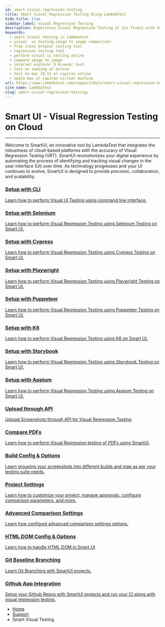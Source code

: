 ```yaml
---
id: smart-visual-regression-testing
title: Smart Visual Regression Testing Using LambdaTest
hide_title: true
sidebar_label: Visual Regression Testing
description: Experience Visual Regression Testing at its finest with SmartUI by LambdaTest. Automate UI changes tracking for precision, collaboration, and scalability on the cloud. Optimize your testing journey now!
keywords:
  - smart visual testing in lambdatest
  - visual  ui testing,image to image comparison
  - free cross browser testing tool
  - regression testing tool
  - perform visual ui testing online
  - compare image to image
  - internet explorer 9 browser test
  - test on samsung a7 online
  - test on mac 10.11 el capitan online
  - apple mac el capitan virtual machine
url: https://www.lambdatest.com/support/docs/smart-visual-regression-testing/
site_name: LambdaTest
slug: smart-visual-regression-testing/
---
```


<script type="application/ld+json"
      dangerouslySetInnerHTML={{ __html: JSON.stringify({
       "@context": "https://schema.org",
        "@type": "BreadcrumbList",
        "itemListElement": [{
          "@type": "ListItem",
          "position": 1,
          "name": "LambdaTest",
          "item": "https://www.lambdatest.com"
        },{
          "@type": "ListItem",
          "position": 2,
          "name": "Support",
          "item": "https://www.lambdatest.com/support/docs/"
        },{
          "@type": "ListItem",
          "position": 3,
          "name": "Smart Visual Testing",
          "item": "https://www.lambdatest.com/support/docs/smart-visual-regression-testing/"
        }]
      })
    }}
></script>

# Smart UI - Visual Regression Testing on Cloud
***

Welcome to SmartUI, an innovative tool by LambdaTest that integrates the robustness of cloud-based platforms with the accuracy of Visual Regression Testing (VRT). SmartUI revolutionizes your digital experience by automating the process of identifying and tracking visual changes in the user interface (UI) over time. As technology progresses and your UI continues to evolve, SmartUI is designed to provide precision, collaboration, and scalability. 

<div className="ytframe"> 
<div className="youtube" data-embed="R00u2k8Yxpc" data-loading-attribute="eager">
    <div className="play-button"></div>
</div>
</div>


<div className="support_main">  
      <a href="/docs/smartui-cli/">
    <div className="support_inners">
      <h3>Setup with CLI</h3>
      <p>Learn how to perform Visual UI Testing using command line interface.</p>
    </div>
  </a>
  <a href="/docs/selenium-visual-regression/">
    <div className="support_inners">
      <h3>Setup with Selenium</h3>
      <p>Learn how to perform Visual Regression Testing using Selenium Testing on Smart UI.</p>
    </div>
  </a>
  <a href="/docs/smart-ui-cypress/">
    <div className="support_inners">
      <h3>Setup with Cypress</h3>
      <p>Learn how to perform Visual Regression Testing using Cypress Testing on Smart UI.</p>
    </div>
  </a>
  <a href="/docs/playwright-visual-regression/">
    <div className="support_inners">
      <h3>Setup with Playwright</h3>
      <p>Learn how to perform Visual Regression Testing using Playwright Testing on Smart UI.</p>
    </div>
  </a>
  <a href="/docs/puppeteer-visual-regression/">
    <div className="support_inners">
      <h3>Setup with Puppeteer</h3>
      <p>Learn how to perform Visual Regression Testing using Puppeteer Testing on Smart UI.</p>
    </div>
  </a>
  <a href="/docs/smartui-k6-setup/">
    <div className="support_inners">
      <h3>Setup with K6</h3>
      <p>Learn how to perform Visual Regression Testing using K6 on Smart UI.</p>
    </div>
  </a>
  <a href="/docs/smart-ui-storybook/">
    <div className="support_inners">
      <h3>Setup with Storybook</h3>
      <p>Learn how to perform Visual Regression Testing using Storybook Testing on Smart UI.</p>
    </div>
  </a>
  <a href="/docs/appium-visual-regression/">
    <div className="support_inners">
      <h3>Setup with Appium</h3>
      <p>Learn how to perform Visual Regression Testing using Appium Testing on Smart UI.</p>
    </div>
  </a>
  <a href="/docs/smartui-upload-api-v2/">
    <div className="support_inners">
      <h3>Upload through API</h3>
      <p>Upload Screenshots through API for Visual Regression Testing</p>
    </div>
  </a>
  <a href="/docs/smartui-pdf-comparison/">
    <div className="support_inners">
      <h3>Compare PDFs</h3>
      <p>Learn how to perform Visual Regression testing of PDFs using SmartUI.</p>
    </div>
  </a>
  <a href="/docs/smart-ui-build-options/">
    <div className="support_inners">
      <h3>Build Config & Options</h3>
      <p>Learn grouping your screenshots into different builds and map as per your testing suite needs.</p>
    </div>
  </a>
   <a href="/docs/smartui-project-settings/">
    <div className="support_inners">
      <h3>Project Settings</h3>
      <p>Learn how to customize your project, manage approvals, configure comparison parameters, and more.</p>
    </div>
    </a>
  <a href="/docs/test-settings-options/">
    <div className="support_inners">
      <h3>Advanced Comparison Settings</h3>
      <p>Learn how configure advanced comparison settings options.</p>
    </div>
  </a>
  <a href="/docs/html-dom-smartui-options/">
    <div className="support_inners">
      <h3>HTML DOM Config & Options</h3>
      <p>Learn how to handle HTML DOM in Smart UI</p>
    </div>
  </a>  
  <a href="/docs/smartui-git-branching-strategy">
    <div className="support_inners">
      <h3>Git Baseline Branching</h3>
      <p>Learn Git Branching with SmartUI projects.</p>
    </div>
  </a>
  <a href="/docs/smartui-github-app-integration/">
    <div className="support_inners">
      <h3>Github App Integration</h3>
      <p>Setup your Github Repos with SmartUI projects and run your CI along with visual regression testing.</p>
    </div>
  </a>
</div>

<!-- <div className="ytframe"> 
<div className="youtube" data-embed="F-RvD2UsqR4">
    <div className="play-button"></div>
</div>
</div>

## Upload Baseline

Once you login, click on the Navigation menu bar in the left *Visual UI Testing > Smart Testing*.

Next, we have to upload a Baseline image

**Step 1:** Upload a baseline image. Click on the + icon next to the Base Line Images header.

<img loading="lazy" src={require('../assets/images/smart-visual-testing/smart-visual-testing-1.webp').default} alt="Smart Visual Testing" width="1439" height="803" className="doc_img"/>

**Step 2:** Select a baseline image from your computer. You can also select multiple images at a time.

<img loading="lazy" src={require('../assets/images/smart-visual-testing/smart-visual-testing-2.webp').default} alt="Smart Testing" width="1438" height="820" className="doc_img"/>

**Step 3:** Once selected, images will be uploaded, and you can view the same under the Baseline Image gallery.

<img loading="lazy" src={require('../assets/images/smart-visual-testing/smart-visual-testing-3.webp').default} alt="Image Comparison" width="1438" height="820" className="doc_img"/>

## Upload Comparison Images

Upload Comparison Images. Please note that you cannot upload comparison images before uploading a baseline. Once you have uploaded the baseline image, below are the steps to upload a comparison image.

**Step 1:** Click on the baseline image you want to run a comparison with.

**Step 2:** On the right, you will find the Upload Comparison Image button. Click on it to upload images.

<img loading="lazy" src={require('../assets/images/smart-visual-testing/smart-visual-testing-4.webp').default} alt="Comparing Image pixel by pixel" width="1439" height="752" className="doc_img"/>

**Step 3:** Select the images you want to compare with the baseline image. You can select multiple images as well.

**Step 4:** If everything goes well, you would see the thumbnail of your comparison images along with the RUN button.

<img loading="lazy" src={require('../assets/images/smart-visual-testing/smart-visual-testing-5.webp').default} alt="Smart Comparison Testing" width="1440" height="791" className="doc_img"/>

## Run Comparison

**Step 1:** Once you have uploaded the comparison images, running the comparison is pretty simple. Just click on the Run button on the comparison image thumbnail.

<img loading="lazy" src={require('../assets/images/smart-visual-testing/smart-visual-testing-6.webp').default} alt="Running Image Comparison" width="1440" height="791" className="doc_img"/>

**Step 2:** You can also click on compare all button.

<img loading="lazy" src={require('../assets/images/smart-visual-testing/smart-visual-testing-8.webp').default} alt="Compare All Images" width="1440" height="791" className="doc_img"/>

## View Comparison and Issues

Once you have run the comparison between baseline and comparison images, you can check the issues by clicking on the View issues button on the comparison image.

<img loading="lazy" src={require('../assets/images/smart-visual-testing/smart-visual-testing-9.webp').default} alt="comparison between baseline and comparison images" width="1440" height="791" className="doc_img"/>

This will take you to a new window with a comparison image. You can zoom-in or Zoom out the images in this window, change the image difference color, switch to slider mode, switch to side-by-side mode, or mark the image as a bug.

<img loading="lazy" src={require('../assets/images/smart-visual-testing/smart-visual-testing-10.webp').default} alt="settings used in Image comparison" width="1437" height="745" className="doc_img"/>

## Side by Side Mode

There are multiple options for you to view your images. The side by side mode will open all three images, baseline image, comparison image, and comparison result image in a single window. In this mode, you can also mark the image as a bug. Or you can switch to any other mode.

<img loading="lazy" src={require('../assets/images/smart-visual-testing/smart-visual-testing-11.webp').default} alt="Side by Side Image Comparision" width="1438" height="750" className="doc_img"/>

## Slider Mode

In slider mode, you can view the baseline image and comparison image overlapped over each other and toggle them with a slider. This mode can help you view the difference between the two images very easily.

<img loading="lazy" src={require('../assets/images/smart-visual-testing/Slider-Mode-1.webp').default} alt="Slider Mode for Comparing Images" width="1439" height="747" className="doc_img"/>

## Change Baseline or Comparison Image

You can change the baseline or comparison image easily. Just click on the settings button at the bottom of the image thumbnail. You would see multiple options like View Image Details, Replace Image, Rename Image, and Delete Image.

<img loading="lazy" src={require('../assets/images/smart-visual-testing/smart-visual-testing-12.webp').default} alt="Changing Baseline or Comparison Image" width="821" height="646" className="doc_img"/> -->

<nav aria-label="breadcrumbs">
  <ul className="breadcrumbs">
    <li className="breadcrumbs__item">
      <a className="breadcrumbs__link" href="https://www.lambdatest.com">Home</a>
    </li>
    <li className="breadcrumbs__item">
      <a className="breadcrumbs__link" href="/docs/">Support</a>
    </li>
    <li className="breadcrumbs__item breadcrumbs__item--active">
      <span className="breadcrumbs__link">Smart Visual Testing</span>
    </li>
  </ul>
</nav>